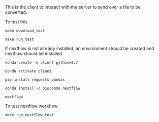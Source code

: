 This is the client to interact with the server to send over a file to be converted. 

To test this

```
make download_test
```

```
make run_test
```


If nextflow is not already installed, an environment should be created and nextflow should be installed.
```
conda create -n client python=3.7

conda activate client

pip install requests pandas

conda install -c bioconda nextflow

nextflow
```

To test nextflow workflow

```
make run_nextflow_test
```